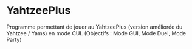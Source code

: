 # YahtzeePlus
Programme permettant de jouer au YahtzeePlus (version améliorée du Yahtzee / Yams) en mode CUI. (Objectifs : Mode GUI, Mode Duel, Mode Party)
